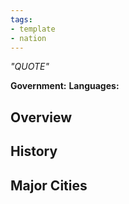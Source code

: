 ```yaml
---
tags:
- template
- nation
---
```

*"QUOTE"*

**Government:** 
**Languages:** 
## Overview

## History

## Major Cities

